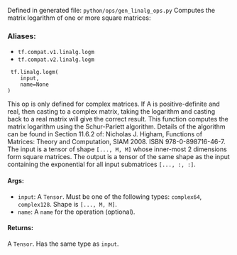 Defined in generated file: `python/ops/gen_linalg_ops.py`
Computes the matrix logarithm of one or more square matrices:
### Aliases:
- `tf.compat.v1.linalg.logm`
- `tf.compat.v2.linalg.logm`

```
 tf.linalg.logm(
    input,
    name=None
)
```
This op is only defined for complex matrices. If A is positive-definite and real, then casting to a complex matrix, taking the logarithm and casting back to a real matrix will give the correct result.
This function computes the matrix logarithm using the Schur-Parlett algorithm. Details of the algorithm can be found in Section 11.6.2 of: Nicholas J. Higham, Functions of Matrices: Theory and Computation, SIAM 2008. ISBN 978-0-898716-46-7.
The input is a tensor of shape `[..., M, M]` whose inner-most 2 dimensions form square matrices. The output is a tensor of the same shape as the input containing the exponential for all input submatrices `[..., :, :]`.
#### Args:
- `input`: A `Tensor`. Must be one of the following types: `complex64`, `complex128`. Shape is `[..., M, M]`.
- `name`: A `name` for the operation (optional).
#### Returns:
A `Tensor`. Has the same type as `input`.

